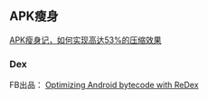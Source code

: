 ## APK瘦身

[APK瘦身记，如何实现高达53%的压缩效果](http://jaq.alibaba.com/community/art/show?articleid=219&hmsr=toutiao.io&utm_medium=toutiao.io&utm_source=toutiao.io)

### Dex
FB出品：
[Optimizing Android bytecode with ReDex
](https://code.facebook.com/posts/1480969635539475/optimizing-android-bytecode-with-redex)  


